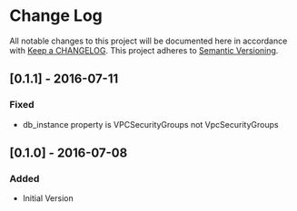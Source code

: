 # Change Log
All notable changes to this project will be documented here in
accordance with [Keep a CHANGELOG][keep-changelog-url].
This project adheres to [Semantic Versioning][semver-url].

## [0.1.1] - 2016-07-11
### Fixed
- db\_instance property is VPCSecurityGroups not VpcSecurityGroups

## [0.1.0] - 2016-07-08
### Added
- Initial Version


[semver-url]: http://semver.org
[keep-changelog-url]: http://keepachangelog.com/
